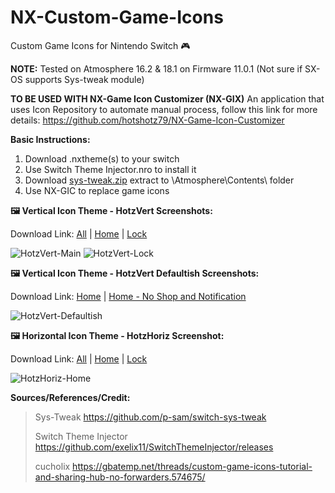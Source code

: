 # NX-Custom-Game-Icons
Custom Game Icons for Nintendo Switch :video_game:

**NOTE:** Tested on Atmosphere 16.2 & 18.1 on Firmware 11.0.1 (Not sure if SX-OS supports Sys-tweak module)

**TO BE USED WITH NX-Game Icon Customizer (NX-GIX)**
An application that uses Icon Repository to automate manual process, follow this link for more details:
https://github.com/hotshotz79/NX-Game-Icon-Customizer

**Basic Instructions:**
1. Download .nxtheme(s) to your switch
2. Use Switch Theme Injector.nro to install it
3. Download [sys-tweak.zip](https://github.com/hotshotz79/NX-Custom-Game-Icons/raw/main/sys-tweak.zip) extract to \\Atmosphere\Contents\ folder
4. Use NX-GIC to replace game icons

**:framed_picture: Vertical Icon Theme - HotzVert Screenshots:**

Download Link: [All](https://github.com/hotshotz79/NX-Custom-Game-Icons/raw/main/Themes/HotzVert-All.nxtheme) | [Home](https://github.com/hotshotz79/NX-Custom-Game-Icons/raw/main/Themes/HotzVert-Home.nxtheme) | [Lock](https://github.com/hotshotz79/NX-Custom-Game-Icons/raw/main/Themes/HotzVert-Lock.nxtheme)

![HotzVert-Main](https://user-images.githubusercontent.com/7006684/106550700-aa267b80-64e1-11eb-9995-b5a4d5637928.jpg)
![HotzVert-Lock](https://user-images.githubusercontent.com/7006684/106550694-a7c42180-64e1-11eb-9d9f-81cb0ca75d72.jpg)

**:framed_picture: Vertical Icon Theme - HotzVert Defaultish Screenshots:**

Download Link: [Home](https://github.com/hotshotz79/NX-Custom-Game-Icons/raw/main/Themes/HotzVertDefaultish-Home.nxtheme) | [Home - No Shop and Notification]()

![HotzVert-Defaultish](https://user-images.githubusercontent.com/7006684/113594792-2a627d80-9606-11eb-9595-dac2fcfe0950.jpg)

**:framed_picture: Horizontal Icon Theme - HotzHoriz Screenshot:** 

Download Link: [All](https://github.com/hotshotz79/NX-Custom-Game-Icons/raw/main/Themes/HotzHoriz-All.nxtheme) | [Home](https://github.com/hotshotz79/NX-Custom-Game-Icons/raw/main/Themes/HotzHoriz-Home.nxtheme) | [Lock](https://github.com/hotshotz79/NX-Custom-Game-Icons/raw/main/Themes/HotzHoriz-Lock.nxtheme)

![HotzHoriz-Home](https://user-images.githubusercontent.com/7006684/106550927-228d3c80-64e2-11eb-8576-46dfdb7b9c0d.jpg)

**Sources/References/Credit:**

> Sys-Tweak https://github.com/p-sam/switch-sys-tweak
>
> Switch Theme Injector https://github.com/exelix11/SwitchThemeInjector/releases
>
> cucholix  https://gbatemp.net/threads/custom-game-icons-tutorial-and-sharing-hub-no-forwarders.574675/
